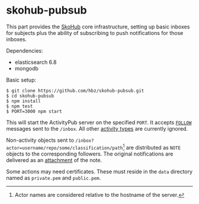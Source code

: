 # skohub-pubsub

This part provides the [SkoHub](http://skohub.io) core infrastructure, setting up basic inboxes for
subjects plus the ability of subscribing to push notifications for those inboxes.

Dependencies:

- elasticsearch 6.8
- mongodb

Basic setup:

    $ git clone https://github.com/hbz/skohub-pubsub.git
    $ cd skohub-pubsub
    $ npm install
    $ npm test
    $ PORT=3000 npm start

This will start the ActivityPub server on the specified `PORT`. It accepts
[`FOLLOW`](https://www.w3.org/TR/activitypub/#follow-activity-inbox) messages sent to the `/inbox`.
All other [activity types](https://www.w3.org/TR/activitystreams-vocabulary/#activity-types) are
currently ignored.

Non-activity objects sent to `/inbox?actor=username/repo/some/classification/path`[^1] are
distributed as `NOTE` objects to the corresponding followers. The original notifications are
delivered as an [attachment](https://www.w3.org/TR/activitystreams-vocabulary/#dfn-attachment) of
the note.

Some actions may need certificates. These must reside in the `data` directory
named as `private.pem` and `public.pem`.

[^1]: Actor names are considered relative to the hostname of the server.
